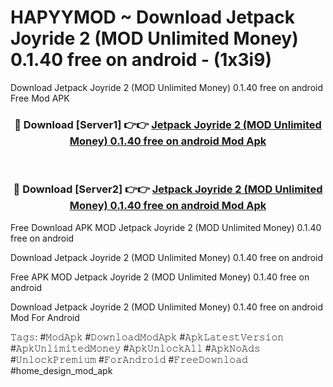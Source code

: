 # HAPYYMOD ~ Download Jetpack Joyride 2 (MOD Unlimited Money) 0.1.40 free on android - (1x3i9)
Download Jetpack Joyride 2 (MOD Unlimited Money) 0.1.40 free on android Free Mod APK

<div align="center">
<h3>🔴 Download [Server1] 👉👉 <a href="https://apk-comot.site?title=Jetpack_Joyride_2_(MOD_Unlimited_Money)_0.1.40_free_on_android">Jetpack Joyride 2 (MOD Unlimited Money) 0.1.40 free on android Mod Apk</a></h3><br>

<h3>🔴 Download [Server2] 👉👉 <a href="https://apk-comot.site?title=Jetpack_Joyride_2_(MOD_Unlimited_Money)_0.1.40_free_on_android">Jetpack Joyride 2 (MOD Unlimited Money) 0.1.40 free on android Mod Apk</a></h3>
</div>


Free Download APK MOD Jetpack Joyride 2 (MOD Unlimited Money) 0.1.40 free on android

Download Jetpack Joyride 2 (MOD Unlimited Money) 0.1.40 free on android 

Free APK MOD Jetpack Joyride 2 (MOD Unlimited Money) 0.1.40 free on android 

Download Jetpack Joyride 2 (MOD Unlimited Money) 0.1.40 free on android Mod For Android

𝚃𝚊𝚐𝚜: #𝙼𝚘𝚍𝙰𝚙𝚔 #𝙳𝚘𝚠𝚗𝚕𝚘𝚊𝚍𝙼𝚘𝚍𝙰𝚙𝚔 #𝙰𝚙𝚔𝙻𝚊𝚝𝚎𝚜𝚝𝚅𝚎𝚛𝚜𝚒𝚘𝚗 #𝙰𝚙𝚔𝚄𝚗𝚕𝚒𝚖𝚒𝚝𝚎𝚍𝙼𝚘𝚗𝚎𝚢 #𝙰𝚙𝚔𝚄𝚗𝚕𝚘𝚌𝚔𝙰𝚕𝚕 #𝙰𝚙𝚔𝙽𝚘𝙰𝚍𝚜 #𝚄𝚗𝚕𝚘𝚌𝚔𝙿𝚛𝚎𝚖𝚒𝚞𝚖 #𝙵𝚘𝚛𝙰𝚗𝚍𝚛𝚘𝚒𝚍 #𝙵𝚛𝚎𝚎𝙳𝚘𝚠𝚗𝚕𝚘𝚊𝚍 #home_design_mod_apk